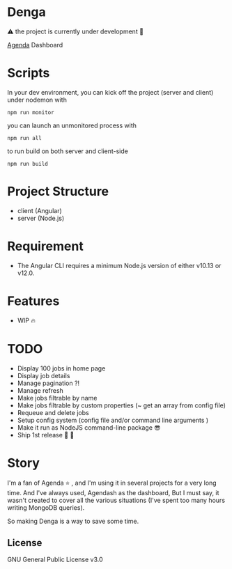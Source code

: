 # Denga
:warning: the project is currently under development :construction:

[Agenda](https://github.com/agenda/agenda) Dashboard

# Scripts
In your dev environment, you can kick off the project (server and client) under nodemon with 

```console
npm run monitor
```

you can launch an unmonitored process with 
```console
npm run all
```

to run build on both server and client-side
```console
npm run build 
```

# Project Structure

* client (Angular)
* server (Node.js)

# Requirement
* The Angular CLI requires a minimum Node.js version of either v10.13 or v12.0.



# Features
* WIP :fire:


# TODO

* Display 100 jobs in home page
* Display job details
* Manage pagination ?!
* Manage refresh
* Make jobs filtrable by name
* Make jobs filtrable by custom properties (~ get an array from config file)
* Requeue and delete jobs 
* Setup config system (config file and/or command line arguments )
* Make it run as NodeJS command-line package :sunglasses:
* Ship 1st release :pray: :rocket:


# Story
I'm a fan of Agenda :star: , and I'm using it in several projects for a very long time. And I've always used, Agendash as the dashboard, But I must say, it wasn't created to cover all the various situations (I've spent too many hours writing MongoDB queries). 

So making Denga is a way to save some time.

## License
GNU General Public License v3.0